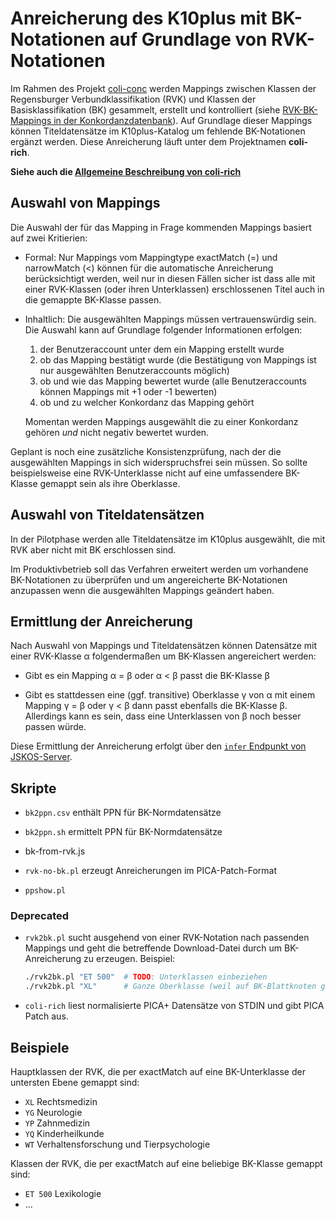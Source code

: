 # Anreicherung des K10plus mit BK-Notationen auf Grundlage von RVK-Notationen

Im Rahmen des Projekt [coli-conc](https://coli-conc.gbv.de/) werden Mappings zwischen Klassen der Regensburger Verbundklassifikation (RVK) und Klassen der Basisklassifikation (BK) gesammelt, erstellt und kontrolliert (siehe [RVK-BK-Mappings in der Konkordanzdatenbank](https://coli-conc.gbv.de/cocoda/app/?toScheme=http%3A%2F%2Furi.gbv.de%2Fterminology%2Fbk%2F&fromScheme=http%3A%2F%2Furi.gbv.de%2Fterminology%2Frvk%2F&search=%7B%22fromScheme%22%3A%22RVK%22%2C%22toScheme%22%3A%22BK%22%7D)). Auf Grundlage dieser Mappings können Titeldatensätze im K10plus-Katalog um fehlende BK-Notationen ergänzt werden. Diese Anreicherung läuft unter dem Projektnamen **coli-rich**.

**Siehe auch die [Allgemeine Beschreibung von coli-rich](../README.md)**

## Auswahl von Mappings

Die Auswahl der für das Mapping in Frage kommenden Mappings basiert auf zwei Kritierien:

* Formal: Nur Mappings vom Mappingtype exactMatch (=) und narrowMatch (<) können für die automatische Anreicherung berücksichtigt werden, weil nur in diesen Fällen sicher ist dass alle mit einer RVK-Klassen (oder ihren Unterklassen) erschlossenen Titel auch in die gemappte BK-Klasse passen.

* Inhaltlich: Die ausgewählten Mappings müssen vertrauenswürdig sein. Die Auswahl kann auf Grundlage folgender Informationen erfolgen:

  1. der Benutzeraccount unter dem ein Mapping erstellt wurde
  2. ob das Mapping bestätigt wurde (die Bestätigung von Mappings ist nur ausgewählten Benutzeraccounts möglich)
  3. ob und wie das Mapping bewertet wurde (alle Benutzeraccounts können Mappings mit +1 oder -1 bewerten)
  4. ob und zu welcher Konkordanz das Mapping gehört

  Momentan werden Mappings ausgewählt die zu einer Konkordanz gehören *und* nicht negativ bewertet wurden.

Geplant is noch eine zusätzliche Konsistenzprüfung, nach der die ausgewählten Mappings in sich widerspruchsfrei sein müssen. So sollte beispielsweise eine RVK-Unterklasse nicht auf eine umfassendere BK-Klasse gemappt sein als ihre Oberklasse.

## Auswahl von Titeldatensätzen

In der Pilotphase werden alle Titeldatensätze im K10plus ausgewählt, die mit RVK aber nicht mit BK erschlossen sind.

Im Produktivbetrieb soll das Verfahren erweitert werden um vorhandene BK-Notationen zu überprüfen und um angereicherte BK-Notationen anzupassen wenn die ausgewählten Mappings geändert haben.

## Ermittlung der Anreicherung

Nach Auswahl von Mappings und Titeldatensätzen können Datensätze mit einer RVK-Klasse α folgendermaßen um BK-Klassen angereichert werden:

* Gibt es ein Mapping α = β oder α < β passt die BK-Klasse β

* Gibt es stattdessen eine (ggf. transitive) Oberklasse γ von α mit einem Mapping γ = β oder γ < β dann passt ebenfalls die BK-Klasse β.
  Allerdings kann es sein, dass eine Unterklassen von β noch besser passen würde.

Diese Ermittlung der Anreicherung erfolgt über den [`infer` Endpunkt von JSKOS-Server](https://github.com/gbv/jskos-server#get-mappingsinfer).

## Skripte

- `bk2ppn.csv` enthält PPN für BK-Normdatensätze
- `bk2ppn.sh` ermittelt PPN für BK-Normdatensätze

- bk-from-rvk.js
- `rvk-no-bk.pl` erzeugt Anreicherungen im PICA-Patch-Format
- `ppshow.pl`

### Deprecated

* `rvk2bk.pl` sucht ausgehend von einer RVK-Notation nach passenden Mappings
  und geht die betreffende Download-Datei durch um BK-Anreicherung zu erzeugen. Beispiel:

  ~~~bash
  ./rvk2bk.pl "ET 500"  # TODO: Unterklassen einbeziehen
  ./rvk2bk.pl "XL"      # Ganze Oberklasse (weil auf BK-Blattknoten gemappt)
  ~~~

* `coli-rich` liest normalisierte PICA+ Datensätze von STDIN und gibt PICA Patch aus.

## Beispiele

Hauptklassen der RVK, die per exactMatch auf eine BK-Unterklasse der untersten Ebene gemappt sind:

* `XL` Rechtsmedizin
* `YG` Neurologie
* `YP` Zahnmedizin
* `YQ` Kinderheilkunde
* `WT` Verhaltensforschung und Tierpsychologie

Klassen der RVK, die per exactMatch auf eine beliebige BK-Klasse gemappt sind:

* `ET 500` Lexikologie
* ...

